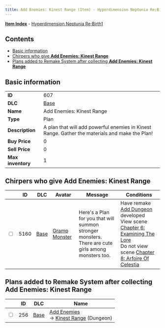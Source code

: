 ```yaml
---
title: Add Enemies: Kinest Range (Item) - Hyperdimension Neptunia Re;Birth1
---
```


[**Item Index**](/neptunia/rb1/item/index.html) - [Hyperdimension Neptunia Re;Birth1](/neptunia/rb1)

## Contents

- [Basic information](#basic-information)
- [Chirpers who give **Add Enemies: Kinest Range**](#chirpers-who-give-add-enemies-kinest-range)
- [Plans added to Remake System after collecting **Add Enemies: Kinest Range**](#plans-added-to-remake-system-after-collecting-add-enemies-kinest-range)
## Basic information

|   |   |
| -- | -- |
| **ID** | 607 |
| **DLC** | [Base](/neptunia/rb1/dlc/1-base.html) |
| **Name** | Add Enemies: Kinest Range |
| **Type** | Plan |
| **Description** | A plan that will add powerful enemies in Kinest Range. Gather the materials and make the Plan! |
| **Buy Price** | 0 |
| **Sell Price** | 0 |
| **Max inventory** | 1 |


## Chirpers who give **Add Enemies: Kinest Range**

|    | ID | DLC | Avatar | Message | Conditions |
| -- | -- | --- | ------ | ------- | ---------- |
| <input type="checkbox" id="rb1-chirper-event-1-5160" class="trackbox" /> | 5160 | [Base](/neptunia/rb1/dlc/1-base.html) | [Gramp Monster](/neptunia/rb1/undefined/1-243-gramp-monster.html) | Here's a Plan for you that will summon stronger monsters.<br />There are cute girls among monsters too. | Have remake [Add Dungeon](/neptunia/rb1/remake/1-219-add-dungeon.html) developed<br />View scene [Chapter 6: Examining The Lore](/neptunia/rb1/scene/1-603-chapter-6-examining-the-lore.html)<br />Do not view scene [Chapter 8: Arfoire Of Celestia](/neptunia/rb1/scene/1-801-chapter-8-arfoire-of-celestia.html) |


## Plans added to Remake System after collecting **Add Enemies: Kinest Range**

|    | ID | DLC | Name |
| -- | -- | --- | ---- |
| <input type="checkbox" id="rb1-remake-1-256" class="trackbox" /> | 256 | [Base](/neptunia/rb1/dlc/1-base.html) | [Add Enemies](/neptunia/rb1/remake/1-256-add-enemies.html)<br /> → [Kinest Range](/neptunia/rb1/dungeon/1-114-kinest-range.html) (Dungeon) |
